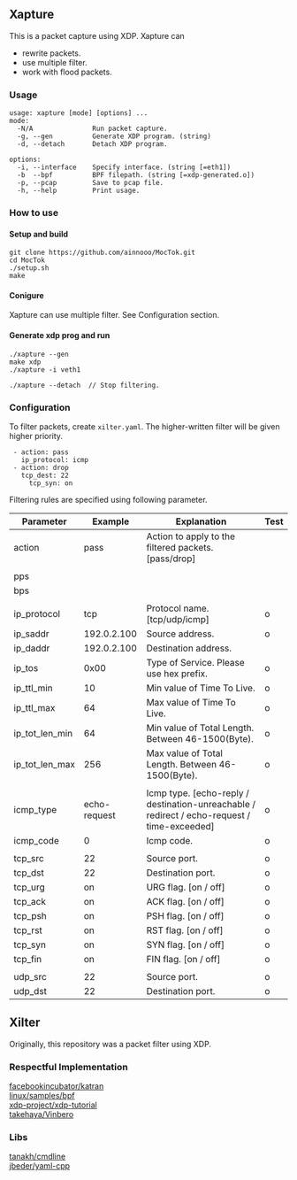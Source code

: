 ## Xapture
This is a packet capture using XDP.
Xapture can
- rewrite packets.
- use multiple filter.
- work with flood packets.

### Usage

```
usage: xapture [mode] [options] ... 
mode:
  -N/A               Run packet capture.
  -g, --gen          Generate XDP program. (string)
  -d, --detach       Detach XDP program.

options:
  -i, --interface    Specify interface. (string [=eth1])
  -b  --bpf          BPF filepath. (string [=xdp-generated.o])
  -p, --pcap         Save to pcap file.
  -h, --help         Print usage.
```

### How to use
#### Setup and build
```
git clone https://github.com/ainnooo/MocTok.git
cd MocTok
./setup.sh
make
```

#### Conigure
Xapture can use multiple filter. See Configuration section.

#### Generate xdp prog and run
```
./xapture --gen
make xdp
./xapture -i veth1 

./xapture --detach	// Stop filtering.
```

### Configuration
To filter packets, create `xilter.yaml`. 
The higher-written filter will be given higher priority.

```
 - action: pass
   ip_protocol: icmp
 - action: drop
   tcp_dest: 22
	 tcp_syn: on
```

Filtering rules are specified using following parameter.

| **Parameter**  | **Example**  | **Explanation**                                                                             | **Test** |
|----------------|--------------|---------------------------------------------------------------------------------------------|----------|
| action         | pass         | Action to apply to the filtered packets. [pass/drop]                                        |          |
|                |              |                                                                                             |          |
| pps            |              |                                                                                             |          |
| bps            |              |                                                                                             |          |
|                |              |                                                                                             |          |
| ip_protocol    | tcp          | Protocol name. [tcp/udp/icmp]                                                               | o        |
| ip_saddr       | 192.0.2.100  | Source address.                                                                             | o        |
| ip_daddr       | 192.0.2.100  | Destination address.                                                                        |          |
| ip_tos         | 0x00         | Type of Service. Please use hex prefix.                                                     | o        |
| ip_ttl_min     | 10           | Min value of Time To Live.                                                                  | o        |
| ip_ttl_max     | 64           | Max value of Time To Live.                                                                  | o        |
| ip_tot_len_min | 64           | Min value of Total Length. Between 46-1500(Byte).                                           | o        |
| ip_tot_len_max | 256          | Max value of Total Length. Between 46-1500(Byte).                                           | o        |
|                |              |                                                                                             |          |
| icmp_type      | echo-request | Icmp type. [echo-reply / destination-unreachable / redirect / echo-request / time-exceeded] | o        |
| icmp_code      | 0            | Icmp code.                                                                                  | o        |
|                |              |                                                                                             |          |
| tcp_src        | 22           | Source port.                                                                                | o        |
| tcp_dst        | 22           | Destination port.                                                                           | o        |
| tcp_urg        | on           | URG flag. [on / off]                                                                        | o        |
| tcp_ack        | on           | ACK flag. [on / off]                                                                        | o        |
| tcp_psh        | on           | PSH flag. [on / off]                                                                        | o        |
| tcp_rst        | on           | RST flag. [on / off]                                                                        | o        |
| tcp_syn        | on           | SYN flag. [on / off]                                                                        | o        |
| tcp_fin        | on           | FIN flag. [on / off]                                                                        | o        |
|                |              |                                                                                             |          |
| udp_src        | 22           | Source port.                                                                                | o        |
| udp_dst        | 22           | Destination port.                                                                           | o        |


## Xilter
Originally, this repository was a packet filter using XDP.

### Respectful Implementation
[facebookincubator/katran](https://github.com/facebookincubator/katran)  
[linux/samples/bpf](https://github.com/torvalds/linux/tree/master/samples/bpf)  
[xdp-project/xdp-tutorial](https://github.com/xdp-project/xdp-tutorial)  
[takehaya/Vinbero](https://github.com/takehaya/Vinbero)  


### Libs
[tanakh/cmdline](https://github.com/tanakh/cmdline)  
[jbeder/yaml-cpp](https://github.com/jbeder/yaml-cpp)  

